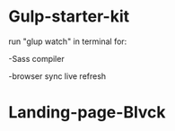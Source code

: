 # Gulp-starter-kit

run "glup watch" in terminal for:

-Sass compiler

-browser sync live refresh
# Landing-page-Blvck

